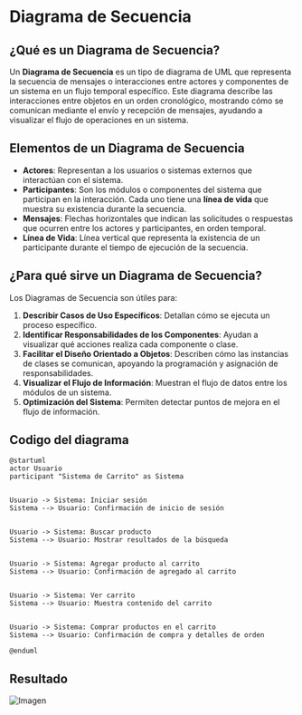 # Diagrama de Secuencia

## ¿Qué es un Diagrama de Secuencia?

Un **Diagrama de Secuencia** es un tipo de diagrama de UML que representa la secuencia de mensajes o interacciones entre actores y componentes de un sistema en un flujo temporal específico. Este diagrama describe las interacciones entre objetos en un orden cronológico, mostrando cómo se comunican mediante el envío y recepción de mensajes, ayudando a visualizar el flujo de operaciones en un sistema.

## Elementos de un Diagrama de Secuencia

- **Actores**: Representan a los usuarios o sistemas externos que interactúan con el sistema.
- **Participantes**: Son los módulos o componentes del sistema que participan en la interacción. Cada uno tiene una **línea de vida** que muestra su existencia durante la secuencia.
- **Mensajes**: Flechas horizontales que indican las solicitudes o respuestas que ocurren entre los actores y participantes, en orden temporal.
- **Línea de Vida**: Línea vertical que representa la existencia de un participante durante el tiempo de ejecución de la secuencia.

## ¿Para qué sirve un Diagrama de Secuencia?

Los Diagramas de Secuencia son útiles para:

1. **Describir Casos de Uso Específicos**: Detallan cómo se ejecuta un proceso específico.
2. **Identificar Responsabilidades de los Componentes**: Ayudan a visualizar qué acciones realiza cada componente o clase.
3. **Facilitar el Diseño Orientado a Objetos**: Describen cómo las instancias de clases se comunican, apoyando la programación y asignación de responsabilidades.
4. **Visualizar el Flujo de Información**: Muestran el flujo de datos entre los módulos de un sistema.
5. **Optimización del Sistema**: Permiten detectar puntos de mejora en el flujo de información.


## Codigo del diagrama
```planuml
@startuml
actor Usuario
participant "Sistema de Carrito" as Sistema


Usuario -> Sistema: Iniciar sesión
Sistema --> Usuario: Confirmación de inicio de sesión


Usuario -> Sistema: Buscar producto
Sistema --> Usuario: Mostrar resultados de la búsqueda


Usuario -> Sistema: Agregar producto al carrito
Sistema --> Usuario: Confirmación de agregado al carrito


Usuario -> Sistema: Ver carrito
Sistema --> Usuario: Muestra contenido del carrito


Usuario -> Sistema: Comprar productos en el carrito
Sistema --> Usuario: Confirmación de compra y detalles de orden

@enduml
```

## Resultado
![Imagen](Img/DiagramaDeSecuencia.png)
